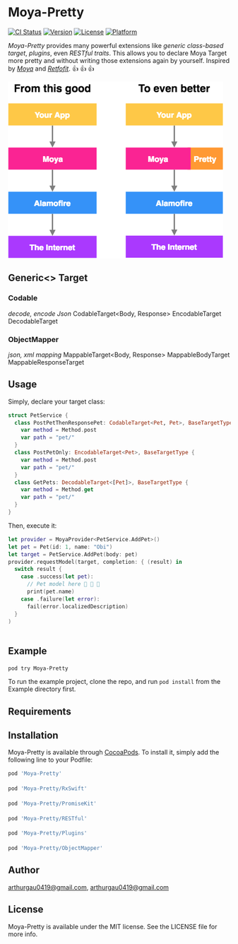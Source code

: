 # Moya-Pretty

[![CI Status](https://img.shields.io/travis/arthurgau0419@gmail.com/Moya-Pretty.svg?style=flat)](https://travis-ci.org/arthurgau0419@gmail.com/Moya-Pretty)
[![Version](https://img.shields.io/cocoapods/v/Moya-Pretty.svg?style=flat)](https://cocoapods.org/pods/Moya-Pretty)
[![License](https://img.shields.io/cocoapods/l/Moya-Pretty.svg?style=flat)](https://cocoapods.org/pods/Moya-Pretty)
[![Platform](https://img.shields.io/cocoapods/p/Moya-Pretty.svg?style=flat)](https://cocoapods.org/pods/Moya-Pretty)

*Moya-Pretty* provides many powerful extensions like *generic class-based target*, *plugins*, even *RESTful traits*. This allows you to declare Moya Target more pretty and without writing those extensions again by yourself. 
Inspired by [*Moya*](https://github.com/Moya/Moya) and [*Retfofit*](https://github.com/square/retrofit). 👍 👍 👍

![Moya-Pretty Overview](web/diagram.png)

## Generic<> Target
### Codable
*decode, encode Json*
CodableTarget<Body, Response>
EncodableTarget<Body>
DecodableTarget<Response>
### ObjectMapper
*json, xml mapping*
MappableTarget<Body, Response>
MappableBodyTarget<Body>
MappableResponseTarget<Response>

## Usage
Simply, declare your target class:
```swift
struct PetService {  
  class PostPetThenResponsePet: CodableTarget<Pet, Pet>, BaseTargetType {
    var method = Method.post
    var path = "pet/"    
  }
  class PostPetOnly: EncodableTarget<Pet>, BaseTargetType {
    var method = Method.post
    var path = "pet/"    
  }
  class GetPets: DecodableTarget<[Pet]>, BaseTargetType {
    var method = Method.get
    var path = "pet/"    
  }
}
```

Then, execute it:
```swift
let provider = MoyaProvider<PetService.AddPet>() 
let pet = Pet(id: 1, name: "Obi")
let target = PetService.AddPet(body: pet)
provider.requestModel(target, completion: { (result) in
  switch result {
    case .success(let pet):
      // Pet model here 🎉 🎉 🎉
      print(pet.name)
    case .failure(let error):
      fail(error.localizedDescription)
  }
)
  
```

## Example

`pod try Moya-Pretty`

To run the example project, clone the repo, and run `pod install` from the Example directory first.

## Requirements

## Installation

Moya-Pretty is available through [CocoaPods](https://cocoapods.org). To install
it, simply add the following line to your Podfile:

```ruby
pod 'Moya-Pretty'

pod 'Moya-Pretty/RxSwift'

pod 'Moya-Pretty/PromiseKit'

pod 'Moya-Pretty/RESTful'

pod 'Moya-Pretty/Plugins'

pod 'Moya-Pretty/ObjectMapper'
```

## Author

arthurgau0419@gmail.com, arthurgau0419@gmail.com

## License

Moya-Pretty is available under the MIT license. See the LICENSE file for more info.
